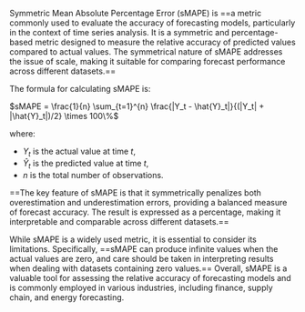 Symmetric Mean Absolute Percentage Error (sMAPE) is ==a metric commonly used to evaluate the accuracy of forecasting models, particularly in the context of time series analysis. It is a symmetric and percentage-based metric designed to measure the relative accuracy of predicted values compared to actual values. The symmetrical nature of sMAPE addresses the issue of scale, making it suitable for comparing forecast performance across different datasets.==

The formula for calculating sMAPE is:

$sMAPE = \frac{1}{n} \sum_{t=1}^{n} \frac{|Y_t - \hat{Y}_t|}{(|Y_t| + |\hat{Y}_t|)/2} \times 100\%$

where:
- $Y_t$ is the actual value at time $t$,
- $\hat{Y}_t$ is the predicted value at time $t$,
- $n$ is the total number of observations.

==The key feature of sMAPE is that it symmetrically penalizes both overestimation and underestimation errors, providing a balanced measure of forecast accuracy. The result is expressed as a percentage, making it interpretable and comparable across different datasets.==

While sMAPE is a widely used metric, it is essential to consider its limitations. Specifically, ==sMAPE can produce infinite values when the actual values are zero, and care should be taken in interpreting results when dealing with datasets containing zero values.== Overall, sMAPE is a valuable tool for assessing the relative accuracy of forecasting models and is commonly employed in various industries, including finance, supply chain, and energy forecasting.